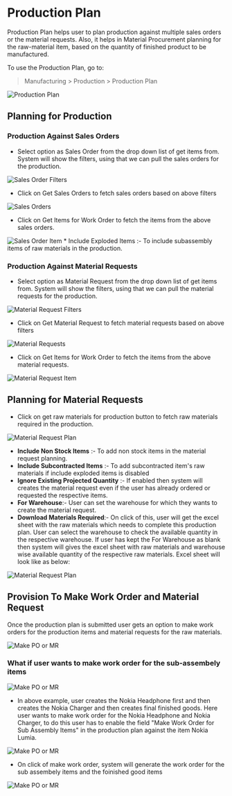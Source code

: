 # Production Plan

Production Plan helps user to plan production against multiple sales orders or the material requests. Also, it helps in Material Procurement planning for the raw-material item, based on the quantity of finished product to be manufactured.

To use the Production Plan, go to:

> Manufacturing > Production > Production Plan

<img class="screenshot" alt="Production Plan" src="{{docs_base_url}}/assets/img/manufacturing/production_plan.png">

## Planning for Production

### Production Against Sales Orders

* Select option as Sales Order from the drop down list of get items from. System will show the filters, using that we can pull the sales orders for the production.

<img class="screenshot" alt="Sales Order Filters" src="{{docs_base_url}}/assets/img/manufacturing/sales_order_filter.png">

* Click on Get Sales Orders to fetch sales orders based on above filters

<img class="screenshot" alt="Sales Orders" src="{{docs_base_url}}/assets/img/manufacturing/sales_orders.png">

* Click on Get Items for Work Order to fetch the items from the above sales orders.

<img class="screenshot" alt="Sales Order Item" src="{{docs_base_url}}/assets/img/manufacturing/sales_order_items.png">
	* Include Exploded Items :- To include subassembly items of raw materials in the production.

### Production Against Material Requests

* Select option as Material Request from the drop down list of get items from. System will show the filters, using that we can pull the material requests for the production.

<img class="screenshot" alt="Material Request Filters" src="{{docs_base_url}}/assets/img/manufacturing/material_request_filter.png">

* Click on Get Material Request to fetch material requests based on above filters

<img class="screenshot" alt="Material Requests" src="{{docs_base_url}}/assets/img/manufacturing/material_requests.png">

* Click on Get Items for Work Order to fetch the items from the above material requests.

<img class="screenshot" alt="Material Request Item" src="{{docs_base_url}}/assets/img/manufacturing/material_request_items.png">

## Planning for Material Requests

* Click on get raw materials for production button to fetch raw materials required in the production.

<img class="screenshot" alt="Material Request Plan" src="{{docs_base_url}}/assets/img/manufacturing/material_request_plan.png">

  * <b>Include Non Stock Items</b> :- To add non stock items in the material request planning.
  * <b>Include Subcontracted Items</b> :- To add subcontracted item's raw materials if include exploded items is disabled
  * <b>Ignore Existing Projected Quantity</b> :- If enabled then system will creates the material request even if the user has already ordered or requested the respective items.
  * <b>For Warehouse</b>:- User can set the warehouse for which they wants to create the material request.
  * <b>Download Materials Required</b>:- On click of this, user will get the excel sheet with the raw materials which needs to complete this production plan. User can select the warehouse to check the available quantity in the respective warehouse. If user has kept the For Warehouse as blank then system will gives the excel sheet with raw materials and warehouse wise available quantity of the respective raw materials. Excel sheet will look like as below:

 <img class="screenshot" alt="Material Request Plan" src="{{docs_base_url}}/assets/img/manufacturing/material_request_excel.png"> 

## Provision To Make Work Order and Material Request

Once the production plan is submitted user gets an option to make work orders for the production items and material requests for the raw materials.

<img class="screenshot" alt="Make PO or MR" src="{{docs_base_url}}/assets/img/manufacturing/make_po_mr.png">

### What if user wants to make work order for the sub-assembely items
<img class="screenshot" alt="Make PO or MR" src="{{docs_base_url}}/assets/img/manufacturing/nokia_phone_bom.png">

* In above example, user creates the Nokia Headphone first and then creates the Nokia Charger and then creates final finished goods. Here user wants to make work order for the Nokia Headphone and Nokia Charger, to do this user has to enable the field "Make Work Order for Sub Assembly Items" in the production plan against the item Nokia Lumia.

<img class="screenshot" alt="Make PO or MR" src="{{docs_base_url}}/assets/img/manufacturing/production_plan_for_subassembely.png">

* On click of make work order, system will generate the work order for the sub assembely items and the foinished good items

<img class="screenshot" alt="Make PO or MR" src="{{docs_base_url}}/assets/img/manufacturing/wo_against_the_production_plan.png">